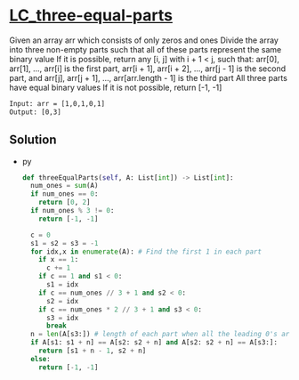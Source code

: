 # [LC_three-equal-parts](https://leetcode.com/problems/three-equal-parts)

Given an array arr which consists of only zeros and ones
Divide the array into three non-empty parts such that all of these parts represent the same binary value
If it is possible, return any [i, j] with i + 1 < j, such that:
  arr[0], arr[1], ..., arr[i] is the first part,
  arr[i + 1], arr[i + 2], ..., arr[j - 1] is the second part, and
  arr[j], arr[j + 1], ..., arr[arr.length - 1] is the third part
  All three parts have equal binary values
If it is not possible, return [-1, -1]

```txt
Input: arr = [1,0,1,0,1]
Output: [0,3]
```

## Solution

* py

  ```py
  def threeEqualParts(self, A: List[int]) -> List[int]:
    num_ones = sum(A)
    if num_ones == 0:
      return [0, 2]
    if num_ones % 3 != 0:
      return [-1, -1]

    c = 0
    s1 = s2 = s3 = -1
    for idx,x in enumerate(A): # Find the first 1 in each part
      if x == 1:
        c += 1
      if c == 1 and s1 < 0:
        s1 = idx
      if c == num_ones // 3 + 1 and s2 < 0:
        s2 = idx
      if c == num_ones * 2 // 3 + 1 and s3 < 0:
        s3 = idx
        break
    n = len(A[s3:]) # length of each part when all the leading 0's are removed
    if A[s1: s1 + n] == A[s2: s2 + n] and A[s2: s2 + n] == A[s3:]:
      return [s1 + n - 1, s2 + n]
    else:
      return [-1, -1]
  ```
